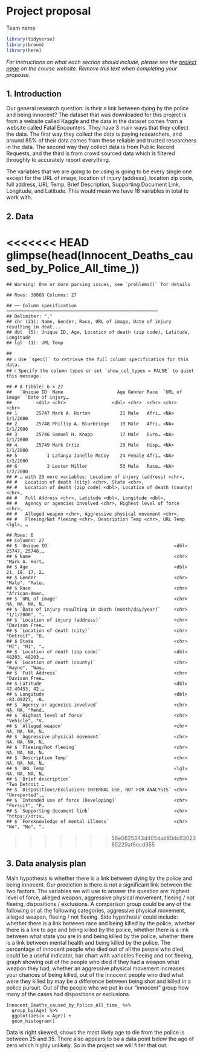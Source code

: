 Project proposal
================
Team name

``` r
library(tidyverse)
library(broom)
library(here)
```

*For instructions on what each section should include, please see the
[project page](https://idsed.digital/assessments/project/#proposal) on
the course website. Remove this text when completing your proposal*.

## 1. Introduction

Our general research question: Is their a link between dying by the
police and being innocent? The dataset that was downloaded for this
project is from a website called Kaggle and the data in the dataset
comes from a website called Fatal Encounters. They have 3 main ways that
they collect the data. The first way they collect the data is paying
researchers, and around 85% of their data comes from these reliable and
trusted researchers in the data. The second way they collect data is
from Public Record Requests, and the third is from crowd sourced data
which is filtered throughly to accurately report everything.

The variables that we are going to be using is going to be every single
one except for the URL of image, location of injury (address), location
zip code, full address, URL Temp, Brief Description, Supporting Document
Link, Longitude, and Latitude. This would mean we have 18 variables in
total to work with.

## 2. Data

<<<<<<< HEAD
glimpse(head(Innocent\_Deaths\_caused\_by\_Police\_All\_time\_))
=======
    ## Warning: One or more parsing issues, see `problems()` for details

    ## Rows: 30860 Columns: 27

    ## ── Column specification ────────────────────────────────────────────────────────
    ## Delimiter: ","
    ## chr (21): Name, Gender, Race, URL of image, Date of injury resulting in deat...
    ## dbl  (5): Unique ID, Age, Location of death (zip code), Latitude, Longitude
    ## lgl  (1): URL Temp

    ## 
    ## ℹ Use `spec()` to retrieve the full column specification for this data.
    ## ℹ Specify the column types or set `show_col_types = FALSE` to quiet this message.

    ## # A tibble: 6 × 27
    ##   `Unique ID` Name                    Age Gender Race  `URL of image` `Date of injury…
    ##         <dbl> <chr>                 <dbl> <chr>  <chr> <chr>          <chr>           
    ## 1       25747 Mark A. Horton           21 Male   Afri… <NA>           1/1/2000        
    ## 2       25748 Phillip A. Blurbridge    19 Male   Afri… <NA>           1/1/2000        
    ## 3       25746 Samuel H. Knapp          17 Male   Euro… <NA>           1/1/2000        
    ## 4       25749 Mark Ortiz               23 Male   Hisp… <NA>           1/1/2000        
    ## 5           1 LaTanya Janelle McCoy    24 Female Afri… <NA>           1/2/2000        
    ## 6           2 Lester Miller            53 Male   Race… <NA>           1/2/2000        
    ## # … with 20 more variables: Location of injury (address) <chr>,
    ## #   Location of death (city) <chr>, State <chr>,
    ## #   Location of death (zip code) <dbl>, Location of death (county) <chr>,
    ## #   Full Address <chr>, Latitude <dbl>, Longitude <dbl>,
    ## #   Agency or agencies involved <chr>, Highest level of force <chr>,
    ## #   Alleged weapon <chr>, Aggressive physical movement <chr>,
    ## #   Fleeing/Not fleeing <chr>, Description Temp <chr>, URL Temp <lgl>, …

    ## Rows: 6
    ## Columns: 27
    ## $ `Unique ID`                                              <dbl> 25747, 25748,…
    ## $ Name                                                     <chr> "Mark A. Hort…
    ## $ Age                                                      <dbl> 21, 19, 17, 2…
    ## $ Gender                                                   <chr> "Male", "Male…
    ## $ Race                                                     <chr> "African-Amer…
    ## $ `URL of image`                                           <chr> NA, NA, NA, N…
    ## $ `Date of injury resulting in death (month/day/year)`     <chr> "1/1/2000", "…
    ## $ `Location of injury (address)`                           <chr> "Davison Free…
    ## $ `Location of death (city)`                               <chr> "Detroit", "D…
    ## $ State                                                    <chr> "MI", "MI", "…
    ## $ `Location of death (zip code)`                           <dbl> 48203, 48203,…
    ## $ `Location of death (county)`                             <chr> "Wayne", "Way…
    ## $ `Full Address`                                           <chr> "Davison Free…
    ## $ Latitude                                                 <dbl> 42.40453, 42.…
    ## $ Longitude                                                <dbl> -83.09227, -8…
    ## $ `Agency or agencies involved`                            <chr> NA, NA, "Mend…
    ## $ `Highest level of force`                                 <chr> "Vehicle", "V…
    ## $ `Alleged weapon`                                         <chr> NA, NA, NA, N…
    ## $ `Aggressive physical movement`                           <chr> NA, NA, NA, N…
    ## $ `Fleeing/Not fleeing`                                    <chr> NA, NA, NA, N…
    ## $ `Description Temp`                                       <chr> NA, NA, NA, N…
    ## $ `URL Temp`                                               <lgl> NA, NA, NA, N…
    ## $ `Brief description`                                      <chr> "Two Detroit …
    ## $ `Dispositions/Exclusions INTERNAL USE, NOT FOR ANALYSIS` <chr> "Unreported",…
    ## $ `Intended use of force (Developing)`                     <chr> "Pursuit", "P…
    ## $ `Supporting document link`                               <chr> "https://driv…
    ## $ `Foreknowledge of mental illness`                        <chr> "No", "No", "…
>>>>>>> 58e0625343d405dad80dc6302365229af6ecd355

## 3. Data analysis plan

Main hypothesis is whether there is a link between dying by the police
and being innocent. Our prediction is there is not a significant link
between the two factors. The variables we will use to answer the
question are: highest level of force, alleged weapon, aggressive
physical movement, fleeing / not fleeing, dispositions / exclusions. A
comparison group could be any of the following or all the following
categories, aggressive physical movement, alleged weapon, fleeing / not
fleeing. Side hypothesis’ could include: whether there is a link between
race and being killed by the police, whether there is a link to age and
being killed by the police, whether there is a link between what state
you are in and being killed by the police, whether there is a link
between mental health and being killed by the police. The percentage of
innocent people who died out of all the people who died, could be a
useful indicator, bar chart with variables fleeing and not fleeing,
graph showing out of the people who died if they had a weapon what
weapon they had, whether an aggressive physical movement increases your
chances of being killed, out of the innocent people who died what were
they killed by may be a difference between being shot and killed in a
police pursuit. Out of the people who we put in our “innocent” group how
many of the cases had dispositions or exclusions.

``` data_visualisation
Innocent_Deaths_caused_by_Police_All_time_ %>% 
  group_by(Age) %>% 
  ggplot(aes(x = Age)) +
  geom_histogram()
```

Data is right skewed, shows the most likely age to die from the police
is between 25 and 35. There also appears to be a data point below the
age of zero which highly unlikely. So in the project we will filter that
out.
